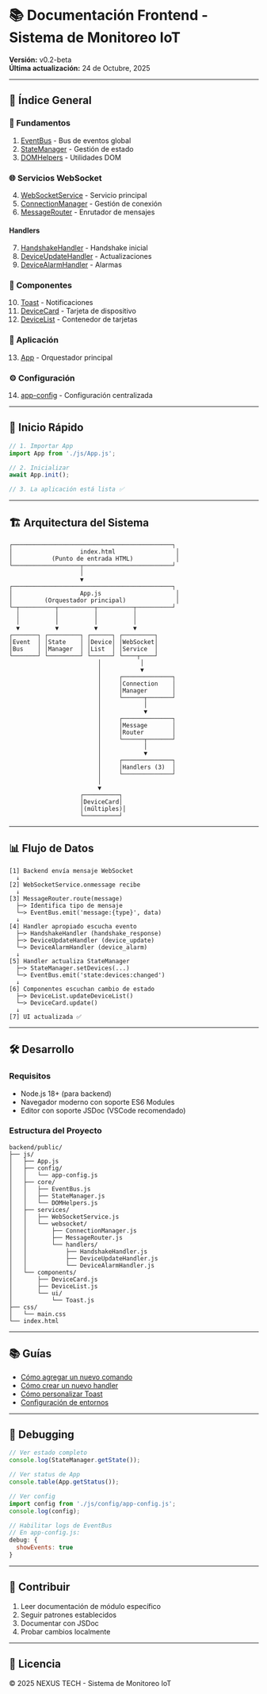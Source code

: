 # 📚 Documentación Frontend - Sistema de Monitoreo IoT

**Versión:** v0.2-beta  
**Última actualización:** 24 de Octubre, 2025

---

## 📖 Índice General

### 🔧 Fundamentos
1. [EventBus](./01-fundamentos/EventBus.md) - Bus de eventos global
2. [StateManager](./01-fundamentos/StateManager.md) - Gestión de estado
3. [DOMHelpers](./01-fundamentos/DOMHelpers.md) - Utilidades DOM

### 🌐 Servicios WebSocket
4. [WebSocketService](./02-servicios/WebSocketService.md) - Servicio principal
5. [ConnectionManager](./02-servicios/websocket/ConnectionManager.md) - Gestión de conexión
6. [MessageRouter](./02-servicios/websocket/MessageRouter.md) - Enrutador de mensajes

#### Handlers
7. [HandshakeHandler](./02-servicios/websocket/handlers/HandshakeHandler.md) - Handshake inicial
8. [DeviceUpdateHandler](./02-servicios/websocket/handlers/DeviceUpdateHandler.md) - Actualizaciones
9. [DeviceAlarmHandler](./02-servicios/websocket/handlers/DeviceAlarmHandler.md) - Alarmas

### 🎨 Componentes
10. [Toast](./03-components/ui/Toast.md) - Notificaciones
11. [DeviceCard](./03-components/DeviceCard.md) - Tarjeta de dispositivo
12. [DeviceList](./03-components/DeviceList.md) - Contenedor de tarjetas

### 🚀 Aplicación
13. [App](./04-app/App.md) - Orquestador principal

### ⚙️ Configuración
14. [app-config](./05-config/app-config.md) - Configuración centralizada

---

## 🚀 Inicio Rápido

```javascript
// 1. Importar App
import App from './js/App.js';

// 2. Inicializar
await App.init();

// 3. La aplicación está lista ✅
```

---

## 🏗️ Arquitectura del Sistema

```
┌─────────────────────────────────────────────┐
│                   index.html                 │
│           (Punto de entrada HTML)            │
└───────────────────┬─────────────────────────┘
                    │
                    ▼
┌─────────────────────────────────────────────┐
│                   App.js                     │
│         (Orquestador principal)              │
└─┬──────────┬──────────┬──────────┬──────────┘
  │          │          │          │
  │          │          │          │
  ▼          ▼          ▼          ▼
┌───────┐ ┌─────────┐ ┌──────┐ ┌─────────┐
│Event  │ │State    │ │Device│ │WebSocket│
│Bus    │ │Manager  │ │List  │ │Service  │
└───────┘ └─────────┘ └──────┘ └────┬────┘
                         │           │
                         │           ▼
                         │     ┌──────────────┐
                         │     │Connection    │
                         │     │Manager       │
                         │     └──────┬───────┘
                         │            │
                         │            ▼
                         │     ┌──────────────┐
                         │     │Message       │
                         │     │Router        │
                         │     └──────┬───────┘
                         │            │
                         │            ▼
                         │     ┌──────────────┐
                         │     │Handlers (3)  │
                         │     └──────────────┘
                         │
                         ▼
                    ┌──────────┐
                    │DeviceCard│
                    │(múltiples)│
                    └──────────┘
```

---

## 📊 Flujo de Datos

```
[1] Backend envía mensaje WebSocket
  ↓
[2] WebSocketService.onmessage recibe
  ↓
[3] MessageRouter.route(message)
  ├─> Identifica tipo de mensaje
  └─> EventBus.emit('message:{type}', data)
  ↓
[4] Handler apropiado escucha evento
  ├─> HandshakeHandler (handshake_response)
  ├─> DeviceUpdateHandler (device_update)
  └─> DeviceAlarmHandler (device_alarm)
  ↓
[5] Handler actualiza StateManager
  ├─> StateManager.setDevices(...)
  └─> EventBus.emit('state:devices:changed')
  ↓
[6] Componentes escuchan cambio de estado
  ├─> DeviceList.updateDeviceList()
  └─> DeviceCard.update()
  ↓
[7] UI actualizada ✅
```

---

## 🛠️ Desarrollo

### Requisitos
- Node.js 18+ (para backend)
- Navegador moderno con soporte ES6 Modules
- Editor con soporte JSDoc (VSCode recomendado)

### Estructura del Proyecto
```
backend/public/
├── js/
│   ├── App.js
│   ├── config/
│   │   └── app-config.js
│   ├── core/
│   │   ├── EventBus.js
│   │   ├── StateManager.js
│   │   └── DOMHelpers.js
│   ├── services/
│   │   ├── WebSocketService.js
│   │   └── websocket/
│   │       ├── ConnectionManager.js
│   │       ├── MessageRouter.js
│   │       └── handlers/
│   │           ├── HandshakeHandler.js
│   │           ├── DeviceUpdateHandler.js
│   │           └── DeviceAlarmHandler.js
│   └── components/
│       ├── DeviceCard.js
│       ├── DeviceList.js
│       └── ui/
│           └── Toast.js
├── css/
│   └── main.css
└── index.html
```

---

## 📚 Guías

- [Cómo agregar un nuevo comando](./05-config/app-config.md#agregar-nuevo-comando)
- [Cómo crear un nuevo handler](./02-servicios/websocket/MessageRouter.md#agregar-handler)
- [Cómo personalizar Toast](./03-components/ui/Toast.md)
- [Configuración de entornos](./05-config/app-config.md#configuración-por-entorno)

---

## 🐛 Debugging

```javascript
// Ver estado completo
console.log(StateManager.getState());

// Ver status de App
console.table(App.getStatus());

// Ver config
import config from './js/config/app-config.js';
console.log(config);

// Habilitar logs de EventBus
// En app-config.js:
debug: {
  showEvents: true
}
```

---

## 📝 Contribuir

1. Leer documentación de módulo específico
2. Seguir patrones establecidos
3. Documentar con JSDoc
4. Probar cambios localmente

---

## 📄 Licencia

© 2025 NEXUS TECH - Sistema de Monitoreo IoT